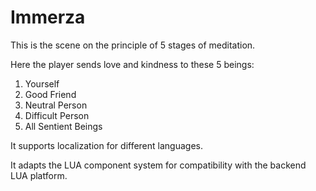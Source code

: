 # Immerza
 This is the scene on the principle of 5 stages of meditation.

 Here the player sends love and kindness to these 5 beings:
 1) Yourself
 2) Good Friend
 3) Neutral Person
 4) Difficult Person
 5) All Sentient Beings

It supports localization for different languages.

It adapts the LUA component system for compatibility with the backend LUA platform.
